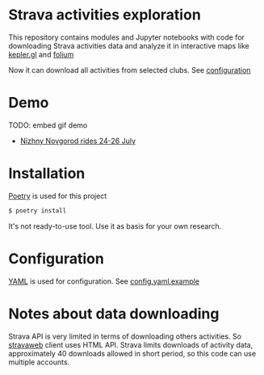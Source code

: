 # Strava activities exploration

This repository contains modules and Jupyter notebooks with code for downloading Strava activities
data and analyze it in interactive maps like [kepler.gl](https://kepler.gl/) and [folium](https://python-visualization.github.io/folium/)

Now it can download all activities from selected clubs. See [configuration](#configuration)

# Demo
TODO: embed gif demo

- [Nizhny Novgorod rides 24-26 July](https://reclosedev.github.io/stravaweb/nn_2020-07-24-26.html)


# Installation
[Poetry](https://python-poetry.org/) is used for this project
```bash
$ poetry install
```

It's not ready-to-use tool. Use it as basis for your own research.

# Configuration

[YAML](https://yaml.org) is used for configuration. See [config.yaml.example](etc/config.yaml.example)

# Notes about data downloading
Strava API is very limited in terms of downloading others activities. So [stravaweb](stravaweb) 
client uses HTML API. 
Strava limits downloads of activity data, approximately 40 downloads allowed in short period, 
so this code can use multiple accounts.
